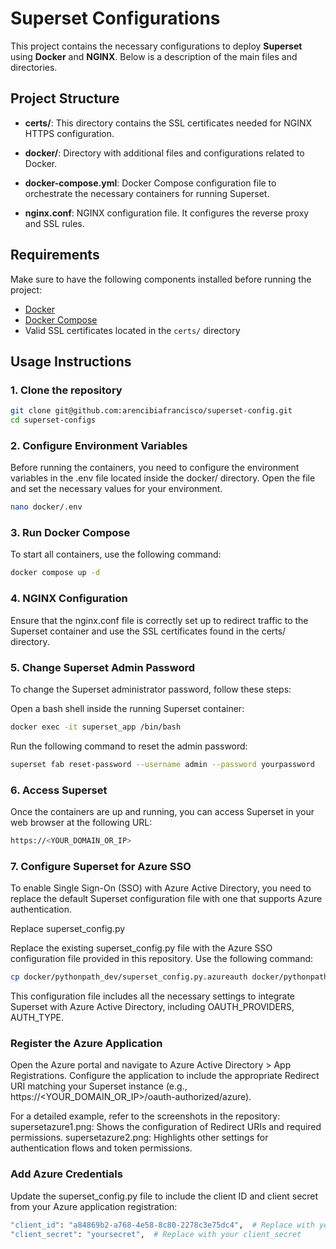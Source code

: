 # Superset Configurations

This project contains the necessary configurations to deploy **Superset** using **Docker** and **NGINX**. Below is a description of the main files and directories.

## Project Structure

- **certs/**: This directory contains the SSL certificates needed for NGINX HTTPS configuration.

- **docker/**: Directory with additional files and configurations related to Docker.

- **docker-compose.yml**: Docker Compose configuration file to orchestrate the necessary containers for running Superset.

- **nginx.conf**: NGINX configuration file. It configures the reverse proxy and SSL rules.

## Requirements

Make sure to have the following components installed before running the project:

- [Docker](https://www.docker.com/)
- [Docker Compose](https://docs.docker.com/compose/)
- Valid SSL certificates located in the `certs/` directory

## Usage Instructions

### 1. Clone the repository

```bash
git clone git@github.com:arencibiafrancisco/superset-config.git
cd superset-configs
```

### 2. Configure Environment Variables
Before running the containers, you need to configure the environment variables in the .env file located inside the docker/ directory. Open the file and set the necessary values for your environment.

```bash
nano docker/.env
```

### 3. Run Docker Compose
To start all containers, use the following command:

```bash
docker compose up -d
```

### 4. NGINX Configuration
Ensure that the nginx.conf file is correctly set up to redirect traffic to the Superset container and use the SSL certificates found in the certs/ directory.

### 5. Change Superset Admin Password
To change the Superset administrator password, follow these steps:

Open a bash shell inside the running Superset container:

```bash
docker exec -it superset_app /bin/bash
```

Run the following command to reset the admin password:

```bash
superset fab reset-password --username admin --password yourpassword
```

### 6. Access Superset
Once the containers are up and running, you can access Superset in your web browser at the following URL:

```bash
https://<YOUR_DOMAIN_OR_IP>
```

### 7. Configure Superset for Azure SSO

To enable Single Sign-On (SSO) with Azure Active Directory, you need to replace the default Superset configuration file with one that supports Azure authentication.

Replace superset_config.py

Replace the existing superset_config.py file with the Azure SSO configuration file provided in this repository. Use the following command:
```bash
cp docker/pythonpath_dev/superset_config.py.azureauth docker/pythonpath_dev/superset_config.py
```
This configuration file includes all the necessary settings to integrate Superset with Azure Active Directory, including OAUTH_PROVIDERS, AUTH_TYPE.

### Register the Azure Application
Open the Azure portal and navigate to Azure Active Directory > App Registrations.
Configure the application to include the appropriate Redirect URI matching your Superset instance (e.g., https://<YOUR_DOMAIN_OR_IP>/oauth-authorized/azure).

For a detailed example, refer to the screenshots in the repository:
supersetazure1.png: Shows the configuration of Redirect URIs and required permissions.
supersetazure2.png: Highlights other settings for authentication flows and token permissions.

### Add Azure Credentials

Update the superset_config.py file to include the client ID and client secret from your Azure application registration:
```bash
"client_id": "a84869b2-a768-4e58-8c80-2278c3e75dc4",  # Replace with your client_id
"client_secret": "yoursecret",  # Replace with your client_secret
```
